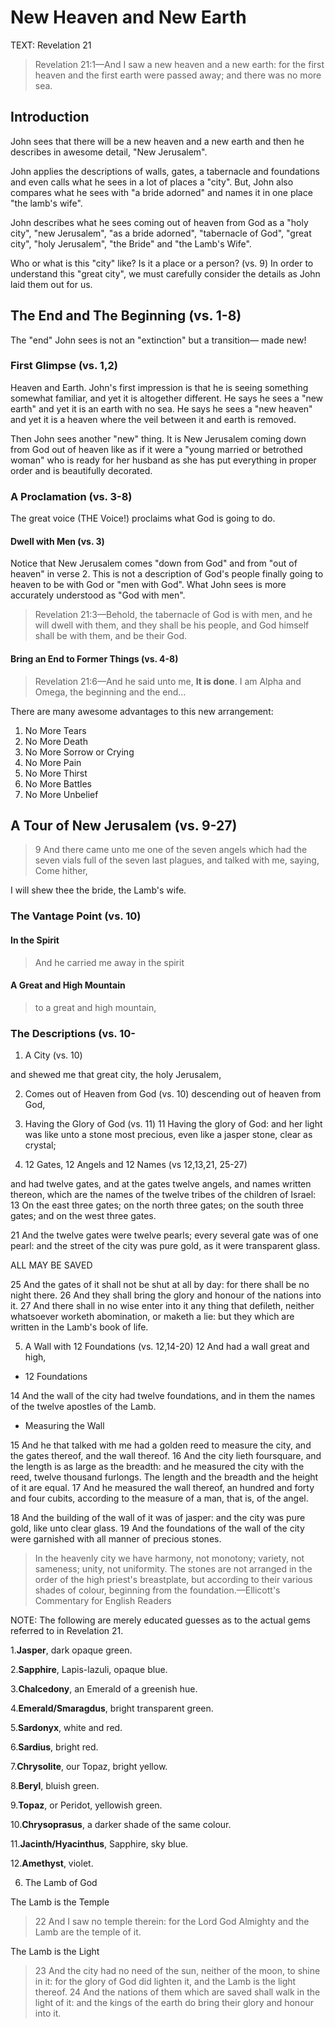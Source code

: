 # New Heaven and New Earth

TEXT: Revelation 21

>Revelation 21:1&mdash;And I saw a new heaven and a new earth: for the first heaven and the first earth were passed away; and there was no more sea.

## Introduction

John sees that there will be a new heaven and a new earth and then he describes in awesome detail, "New Jerusalem".

John applies the descriptions of walls, gates, a tabernacle and foundations and even calls what he sees in a lot of places a "city". But, John also compares what he sees with "a bride adorned" and names it in one place "the lamb's wife".

John describes what he sees coming out of heaven from God as a "holy city", "new Jerusalem", "as a bride adorned", "tabernacle of God", "great city", "holy Jerusalem", "the Bride" and "the Lamb's Wife".

Who or what is this "city" like? Is it a place or a person? (vs. 9) In order to understand this "great city", we must carefully consider the details as John laid them out for us.

## The End and The Beginning (vs. 1-8)

The "end" John sees is not an "extinction" but a transition&mdash; made new!

### First Glimpse (vs. 1,2)

Heaven and Earth. John's first impression is that he is seeing something somewhat familiar, and yet it is altogether different. He says he sees a "new earth" and yet it is an earth with no sea. He says he sees a "new heaven" and yet it is a heaven where the veil between it and earth is removed.

Then John sees another "new" thing. It is New Jerusalem coming down from God out of heaven like as if it were a "young married or betrothed woman" who is ready for her husband as she has put everything in proper order and is beautifully decorated. 

### A Proclamation (vs. 3-8)

The great voice (THE Voice!) proclaims what God is going to do.

#### Dwell with Men (vs. 3)

Notice that New Jerusalem comes "down from God" and from "out of heaven" in verse 2. This is not a description of God's people finally going to heaven to be with God or "men with God". What John sees is more accurately understood as "God with men".

> Revelation 21:3&mdash;Behold, the tabernacle of God is with men, and he will dwell with them, and they shall be his people, and God himself shall be with them, and be their God.

#### Bring an End to Former Things (vs. 4-8)

> Revelation 21:6&mdash;And he said unto me, **It is done**. I am Alpha and Omega, the beginning and the end&hellip; 

There are many awesome advantages to this new arrangement:

1. No More Tears
2. No More Death
3. No More Sorrow or Crying
4. No More Pain
5. No More Thirst
6. No More Battles
7. No More Unbelief

## A Tour of New Jerusalem (vs. 9-27)

> 9 And there came unto me one of the seven angels which had the seven vials full of the seven last plagues, and talked with me, saying, Come hither, 

I will shew thee the bride, the Lamb's wife.

### The Vantage Point (vs. 10)

#### In the Spirit

> And he carried me away in the spirit

#### A Great and High Mountain

> to a great and high mountain, 

### The Descriptions (vs. 10-

1. A City (vs. 10)

and shewed me that great city, the holy Jerusalem, 

2. Comes out of Heaven from God (vs. 10)
descending out of heaven from God,

3. Having the Glory of God (vs. 11)
11 Having the glory of God: and her light was like unto a stone most precious, even like a jasper stone, clear as crystal;

4. 12 Gates, 12 Angels and 12 Names (vs 12,13,21, 25-27)

and had twelve gates, and at the gates twelve angels, and names written thereon, which are the names of the twelve tribes of the children of Israel:
 13 On the east three gates; on the north three gates; on the south three gates; and on the west three gates.

21 And the twelve gates were twelve pearls; every several gate was of one pearl: and the street of the city was pure gold, as it were transparent glass.

ALL MAY BE SAVED

25 And the gates of it shall not be shut at all by day: for there shall be no night there.
 26 And they shall bring the glory and honour of the nations into it.
 27 And there shall in no wise enter into it any thing that defileth, neither whatsoever worketh abomination, or maketh a lie: but they which are written in the Lamb's book of life.

5. A Wall with 12 Foundations (vs. 12,14-20)
12 And had a wall great and high, 

- 12 Foundations

 14 And the wall of the city had twelve foundations, and in them the names of the twelve apostles of the Lamb.

- Measuring the Wall

 15 And he that talked with me had a golden reed to measure the city, and the gates thereof, and the wall thereof.
 16 And the city lieth foursquare, and the length is as large as the breadth: and he measured the city with the reed, twelve thousand furlongs. The length and the breadth and the height of it are equal.
 17 And he measured the wall thereof, an hundred and forty and four cubits, according to the measure of a man, that is, of the angel.

 18 And the building of the wall of it was of jasper: and the city was pure gold, like unto clear glass.
 19 And the foundations of the wall of the city were garnished with all manner of precious stones. 

> In the heavenly city we have harmony, not monotony; variety, not sameness; unity, not uniformity. The stones are not arranged in the order of the high priest&apos;s breastplate, but according to their various shades of colour, beginning from the foundation.&mdash;Ellicott's Commentary for English Readers 

NOTE: The following are merely educated guesses as to the actual gems referred to in Revelation 21.

1.**Jasper**, dark opaque green.

2.**Sapphire**, Lapis-lazuli, opaque blue.

3.**Chalcedony**, an Emerald of a greenish hue.

4.**Emerald/Smaragdus**, bright transparent green.

5.**Sardonyx**, white and red.

6.**Sardius**, bright red.

7.**Chrysolite**, our Topaz, bright yellow.

8.**Beryl**, bluish green.

9.**Topaz**, or Peridot, yellowish green.

10.**Chrysoprasus**, a darker shade of the same colour.

11.**Jacinth/Hyacinthus**, Sapphire, sky blue.

12.**Amethyst**, violet.
 
6. The Lamb of God

The Lamb is the Temple

> 22 And I saw no temple therein: for the Lord God Almighty and the Lamb are the temple of it.

The Lamb is the Light

> 23 And the city had no need of the sun, neither of the moon, to shine in it: for the glory of God did lighten it, and the Lamb is the light thereof. 24 And the nations of them which are saved shall walk in the light of it: and the kings of the earth do bring their glory and honour into it.